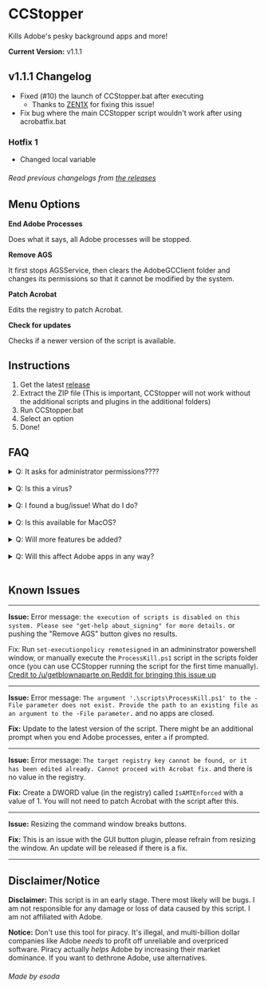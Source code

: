 # CCStopper

Kills Adobe's pesky background apps and more!

**Current Version:** v1.1.1

## v1.1.1 Changelog
- Fixed (#10) the launch of CCStopper.bat after executing
    - Thanks to [ZEN1X](https://github.com/ZEN1X) for fixing this issue!
- Fix bug where the main CCStopper script wouldn't work after using acrobatfix.bat
### Hotfix 1
- Changed local variable

###### Read previous changelogs from [the releases](https://github.com/E-Soda/CCStopper/releases)
## Menu Options

**End Adobe Processes**

Does what it says, all Adobe processes will be stopped.

**Remove AGS**

It first stops AGSService, then clears the AdobeGCClient folder and changes its permissions so that it cannot be modified by the system.

**Patch Acrobat**

Edits the registry to patch Acrobat. 

**Check for updates**

Checks if a newer version of the script is available.

## Instructions

1. Get the latest [release](https://github.com/E-Soda/CCStopper/releases)
2. Extract the ZIP file (This is important, CCStopper will not work without the additional scripts and plugins in the additional folders)
3. Run CCStopper.bat
4. Select an option
5. Done!

## FAQ

<details>
<summary>Q: It asks for administrator permissions????</summary>
<br>
A: This script needs those permissions to stop Adobe from running in the background and to delete the AdobeGCClient folder. The full source code of this script is available in this repository for auditing.</details>

<br>

<details>
<summary>Q: Is this a virus?</summary>
<br>
A: Windows might say that it is a virus, but that is a false positive. As stated above, the full source code for this script is avaliable for auditing.
</details>

<br>

<details>
<summary>Q: I found a bug/issue! What do I do?</summary>
<br>

A: First check [the known issues](https://github.com/E-Soda/CCStopper/blob/main/README.md#known-issues) for any issues that I am aware of. If your issue is not there, open up an issue describing your issue and how to reproduce it, and I'll work on it as soon as I can.
</details>

<br>

<details>
<summary>Q: Is this available for MacOS?</summary>
<br>
A: It is not currently available for MacOS, and I do not intend on porting it to MacOS. If anyone in the community would like to port this to MacOS, feel free to do so!
</details>

<br>

<details>
<summary>Q: Will more features be added?</summary>
<br>
A: Yes! If you have any suggestions, please open an issue.
</details>
<br>

<details>
<summary>Q: Will this affect Adobe apps in any way?</summary>
<br>
A: No, it won't. If you do have Adobe apps (Photoshop, After Effects, etc.) open, it will close them if you decide to end Adobe processes. Other than that, everything should work normally. Please open an issue if this is not the case.
</details>
<br>

## Known Issues
******
**Issue:** Error message: `the execution of scripts is disabled on this system. Please see "get-help about_signing" for more details.` or pushing the "Remove AGS" button gives no results.

Fix: Run `set-executionpolicy remotesigned` in an admininstrator powershell window, or manually execute the `ProcessKill.ps1` script in the scripts folder once (you can use CCStopper running the script for the first time manually). [Credit to /u/getblownaparte on Reddit for bringing this issue up](https://www.reddit.com/r/GenP/comments/ndhm94/i_made_a_script_to_stop_all_adobe_background/gyb0twq?utm_source=share&utm_medium=web2x&context=3)
******
**Issue:** Error message: `The argument '.\scripts\ProcessKill.ps1' to the -File parameter does not exist. Provide the path to an existing file as an argument to the -File parameter.` and no apps are closed.

**Fix:** Update to the latest version of the script. There might be an additional prompt when you end Adobe processes, enter `a` if prompted.
******
**Issue:** Error message: `The target registry key cannot be found, or it has been edited already. Cannot proceed with Acrobat fix.` and there is no value in the registry.

**Fix:** Create a DWORD value (in the registry) called `IsAMTEnforced` with a value of 1. You will not need to patch Acrobat with the script after this. 
******
**Issue:** Resizing the command window breaks buttons.

**Fix:** This is an issue with the GUI button plugin, please refrain from resizing the window. An update will be released if there is a fix.
******
## Disclaimer/Notice

**Disclaimer:** This script is in an early stage. There most likely will be bugs. I am not responsible for any damage or loss of data caused by this script. I am not affiliated with Adobe.

**Notice:** Don't use this tool for piracy. It's illegal, and multi-billion dollar companies like Adobe _needs_ to profit off unreliable and overpriced software. Piracy actually _helps_ Adobe by increasing their market dominance. If you want to dethrone Adobe, use alternatives.

###### Made by esoda
